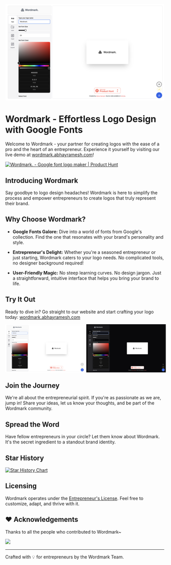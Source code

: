 ![Wordmark Logo](public/Wordmark-Light.png)

# Wordmark - Effortless Logo Design with Google Fonts

Welcome to Wordmark - your partner for creating logos with the ease of a pro and the heart of an entrepreneur. Experience it yourself by visiting our live demo at [wordmark.abhayramesh.com](https://wordmark.abhayramesh.com/)!

<a href="https://www.producthunt.com/posts/wordmark-7584b39f-f3da-41d9-aedf-18c59cf1228e?utm_source=badge-featured&utm_medium=badge&utm_souce=badge-wordmark&#0045;7584b39f&#0045;f3da&#0045;41d9&#0045;aedf&#0045;18c59cf1228e" target="_blank"><img src="https://api.producthunt.com/widgets/embed-image/v1/featured.svg?post_id=425883&theme=light" alt="Wordmark&#0046; - Google&#0032;font&#0032;logo&#0032;maker | Product Hunt" style="width: 250px; height: 54px;" width="250" height="54" /></a>

## Introducing Wordmark

Say goodbye to logo design headaches! Wordmark is here to simplify the process and empower entrepreneurs to create logos that truly represent their brand.

## Why Choose Wordmark?

- **Google Fonts Galore:** Dive into a world of fonts from Google's collection. Find the one that resonates with your brand's personality and style.

- **Entrepreneur's Delight:** Whether you're a seasoned entrepreneur or just starting, Wordmark caters to your logo needs. No complicated tools, no designer background required!

- **User-Friendly Magic:** No steep learning curves. No design jargon. Just a straightforward, intuitive interface that helps you bring your brand to life.

## Try It Out

Ready to dive in? Go straight to our website and start crafting your logo today: [wordmark.abhayramesh.com](https://wordmark.abhayramesh.com/)

<div style="display:flex;">
  <img src="public/Wordmark-Light.png" alt="Wordmark-Light-Mode" style="width:50%; margin-right:5px;"><img src="public/Wordmark-Dark.png" alt="Wordmark-Dark-Mode" style="width:50%;">
</div>

## Join the Journey

We're all about the entrepreneurial spirit. If you're as passionate as we are, jump in! Share your ideas, let us know your thoughts, and be part of the Wordmark community.

## Spread the Word

Have fellow entrepreneurs in your circle? Let them know about Wordmark. It's the secret ingredient to a standout brand identity.

## Star History

<a href="https://star-history.com/#abhay-ramesh/Wordmark&Timeline">
  <picture>
    <source media="(prefers-color-scheme: dark)" srcset="https://api.star-history.com/svg?repos=abhay-ramesh/Wordmark&type=Timeline&theme=dark" />
    <source media="(prefers-color-scheme: light)" srcset="https://api.star-history.com/svg?repos=abhay-ramesh/Wordmark&type=Timeline" />
    <img alt="Star History Chart" src="https://api.star-history.com/svg?repos=abhay-ramesh/Wordmark&type=Timeline" />
  </picture>
</a>

## Licensing

Wordmark operates under the [Entrepreneur's License](LICENSE.md). Feel free to customize, adapt, and thrive with it.

## ❤️ Acknowledgements

Thanks to all the people who contributed to Wordmark~

<a href="https://github.com/abhay-ramesh/Wordmark/graphs/contributors">
  <img src="https://contrib.rocks/image?repo=abhay-ramesh/Wordmark" />
</a>

---

Crafted with 💡 for entrepreneurs by the Wordmark Team.

